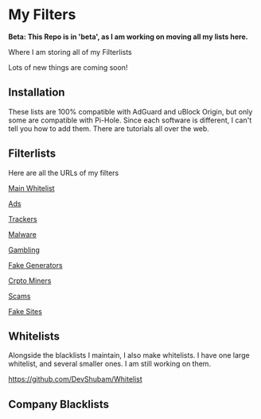 # My Filters
**Beta: This Repo is in 'beta', as I am working on moving all my lists here.**

Where I am storing all of my Filterlists

Lots of new things are coming soon!

## Installation

These lists are 100% compatible with AdGuard and uBlock Origin, but only some are compatible with Pi-Hole. Since each software is different, I can't tell you how to add them. There are tutorials all over the web.

## Filterlists
Here are all the URLs of my filters

[Main Whitelist](https://raw.githubusercontent.com/DevShubam/Whitelist/master/whitelist.txt)



[Ads](https://raw.githubusercontent.com/DevShubam/Filters/main/ads.txt)

[Trackers](https://raw.githubusercontent.com/DevShubam/Filters/main/Trackers.txt)

[Malware](https://raw.githubusercontent.com/DevShubam/Filters/main/Malware.txt)

[Gambling](https://raw.githubusercontent.com/DevShubam/Filters/main/Gambling.txt)

[Fake Generators](https://raw.githubusercontent.com/DevShubam/Filters/main/fake_generators.txt)

[Crpto Miners](https://raw.githubusercontent.com/DevShubam/Filters/main/crypto.txt)

[Scams](https://raw.githubusercontent.com/DevShubam/Filters/main/scam.txt)

[Fake Sites](https://raw.githubusercontent.com/DevShubam/Filters/main/Fake%20Sites.txt)



## Whitelists
Alongside the blacklists I maintain, I also make whitelists. I have one large whitelist, and several smaller ones. I am still working on them.

https://github.com/DevShubam/Whitelist

## Company Blacklists

